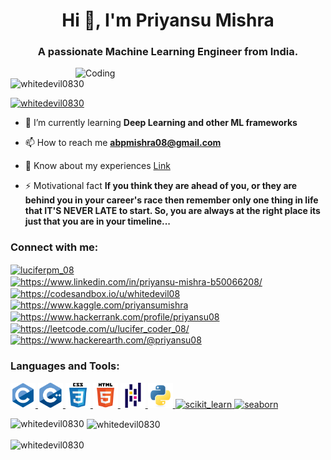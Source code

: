 <h1 align="center">Hi 👋, I'm Priyansu Mishra</h1>
<h3 align="center">A passionate Machine Learning Engineer from India.</h3>

<img align="right" alt="Coding" src="![image](https://github.com/whitedevil0830/whitedevil0830/assets/92387184/afa54417-7e8c-45fa-b075-13e69208f32c)
" width="400">
<p align="left"> <img src="https://komarev.com/ghpvc/?username=whitedevil0830&label=Profile%20views&color=0e75b6&style=flat" alt="whitedevil0830" /> </p>

<p align="left"> <a href="https://github.com/ryo-ma/github-profile-trophy"><img src="https://github-profile-trophy.vercel.app/?username=whitedevil0830" alt="whitedevil0830" /></a> </p>

- 🌱 I’m currently learning **Deep Learning and other ML frameworks**

- 📫 How to reach me **abpmishra08@gmail.com**

- 📄 Know about my experiences [Link](https://drive.google.com/file/d/1-_vUxbwY6UDph9rJz4n4_uBYbc8LBsFy/view?usp=sharing)

- ⚡ Motivational fact **If you think they are ahead of you, or they are behind you in your career's race then remember only one thing in life that IT'S NEVER LATE to start. So, you are always at the right place its just that you are in your timeline...**

<h3 align="left">Connect with me:</h3>
<p align="left">
<a href="https://twitter.com/luciferpm_08" target="blank"><img align="center" src="https://raw.githubusercontent.com/rahuldkjain/github-profile-readme-generator/master/src/images/icons/Social/twitter.svg" alt="luciferpm_08" height="30" width="40" /></a>
<a href="https://linkedin.com/in/https://www.linkedin.com/in/priyansu-mishra-b50066208/" target="blank"><img align="center" src="https://raw.githubusercontent.com/rahuldkjain/github-profile-readme-generator/master/src/images/icons/Social/linked-in-alt.svg" alt="https://www.linkedin.com/in/priyansu-mishra-b50066208/" height="30" width="40" /></a>
<a href="https://codesandbox.com/https://codesandbox.io/u/whitedevil08" target="blank"><img align="center" src="https://raw.githubusercontent.com/rahuldkjain/github-profile-readme-generator/master/src/images/icons/Social/codesandbox.svg" alt="https://codesandbox.io/u/whitedevil08" height="30" width="40" /></a>
<a href="https://kaggle.com/https://www.kaggle.com/priyansumishra" target="blank"><img align="center" src="https://raw.githubusercontent.com/rahuldkjain/github-profile-readme-generator/master/src/images/icons/Social/kaggle.svg" alt="https://www.kaggle.com/priyansumishra" height="30" width="40" /></a>
<a href="https://www.hackerrank.com/https://www.hackerrank.com/profile/priyansu08" target="blank"><img align="center" src="https://raw.githubusercontent.com/rahuldkjain/github-profile-readme-generator/master/src/images/icons/Social/hackerrank.svg" alt="https://www.hackerrank.com/profile/priyansu08" height="30" width="40" /></a>
<a href="https://www.leetcode.com/https://leetcode.com/u/lucifer_coder_08/" target="blank"><img align="center" src="https://raw.githubusercontent.com/rahuldkjain/github-profile-readme-generator/master/src/images/icons/Social/leet-code.svg" alt="https://leetcode.com/u/lucifer_coder_08/" height="30" width="40" /></a>
<a href="https://www.hackerearth.com/https://www.hackerearth.com/@priyansu08" target="blank"><img align="center" src="https://raw.githubusercontent.com/rahuldkjain/github-profile-readme-generator/master/src/images/icons/Social/hackerearth.svg" alt="https://www.hackerearth.com/@priyansu08" height="30" width="40" /></a>
</p>

<h3 align="left">Languages and Tools:</h3>
<p align="left"> <a href="https://www.cprogramming.com/" target="_blank" rel="noreferrer"> <img src="https://raw.githubusercontent.com/devicons/devicon/master/icons/c/c-original.svg" alt="c" width="40" height="40"/> </a> <a href="https://www.w3schools.com/cpp/" target="_blank" rel="noreferrer"> <img src="https://raw.githubusercontent.com/devicons/devicon/master/icons/cplusplus/cplusplus-original.svg" alt="cplusplus" width="40" height="40"/> </a> <a href="https://www.w3schools.com/css/" target="_blank" rel="noreferrer"> <img src="https://raw.githubusercontent.com/devicons/devicon/master/icons/css3/css3-original-wordmark.svg" alt="css3" width="40" height="40"/> </a> <a href="https://www.w3.org/html/" target="_blank" rel="noreferrer"> <img src="https://raw.githubusercontent.com/devicons/devicon/master/icons/html5/html5-original-wordmark.svg" alt="html5" width="40" height="40"/> </a> <a href="https://pandas.pydata.org/" target="_blank" rel="noreferrer"> <img src="https://raw.githubusercontent.com/devicons/devicon/2ae2a900d2f041da66e950e4d48052658d850630/icons/pandas/pandas-original.svg" alt="pandas" width="40" height="40"/> </a> <a href="https://www.python.org" target="_blank" rel="noreferrer"> <img src="https://raw.githubusercontent.com/devicons/devicon/master/icons/python/python-original.svg" alt="python" width="40" height="40"/> </a> <a href="https://scikit-learn.org/" target="_blank" rel="noreferrer"> <img src="https://upload.wikimedia.org/wikipedia/commons/0/05/Scikit_learn_logo_small.svg" alt="scikit_learn" width="40" height="40"/> </a> <a href="https://seaborn.pydata.org/" target="_blank" rel="noreferrer"> <img src="https://seaborn.pydata.org/_images/logo-mark-lightbg.svg" alt="seaborn" width="40" height="40"/> </a> </p>

<p><img align="left" src="https://github-readme-stats.vercel.app/api/top-langs?username=whitedevil0830&show_icons=true&locale=en&layout=compact" alt="whitedevil0830" /></p>

<p>&nbsp;<img align="center" src="https://github-readme-stats.vercel.app/api?username=whitedevil0830&show_icons=true&locale=en" alt="whitedevil0830" /></p>

<p><img align="center" src="https://github-readme-streak-stats.herokuapp.com/?user=whitedevil0830&" alt="whitedevil0830" /></p>
